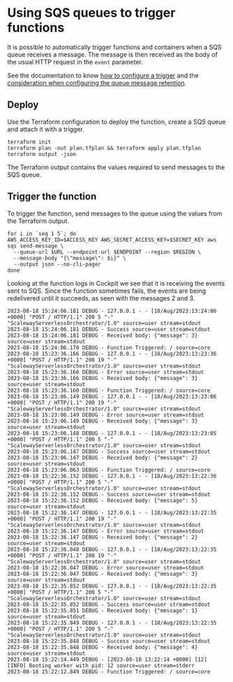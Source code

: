# Using SQS queues to trigger functions

It is possible to automatically trigger functions and containers when a SQS queue receives a message.
The message is then received as the body of the usual HTTP request in the `event` parameter.

See the documentation to know [how to configure a trigger](https://www.scaleway.com/en/docs/serverless/functions/how-to/add-trigger-to-a-function/)
and the [consideration when configuring the queue message retention](https://www.scaleway.com/en/docs/serverless/functions/reference-content/configure-trigger-inputs/).

## Deploy

Use the Terraform configuration to deploy the function, create a SQS queue and attach it with a trigger.

```shell
terraform init
terraform plan -out plan.tfplan && terraform apply plan.tfplan
terraform output -json
```

The Terraform output contains the values required to send messages to the SQS queue.

## Trigger the function

To trigger the function, send messages to the queue using the values from the Terraform output.

```shell
for i in `seq 1 5`; do
AWS_ACCESS_KEY_ID=$ACCESS_KEY AWS_SECRET_ACCESS_KEY=$SECRET_KEY aws sqs send-message \
  --queue-url $URL --endpoint-url $ENDPOINT --region $REGION \
  --message-body "{\"message\": $i}" \
  --output json --no-cli-pager
done
```

Looking at the function logs in Cockpit we see that it is receiving the events sent to SQS.
Since the function sometimes fails, the events are being redelivered until it succeeds, as seen with the
messages 2 and 3.

```shell
2023-08-18 15:24:06.181	DEBUG - 127.0.0.1 - - [18/Aug/2023:13:24:06 +0000] "POST / HTTP/1.1" 200 5 "-" "ScalewayServerlessOrchestrator/1.0" source=user stream=stdout
2023-08-18 15:24:06.181	DEBUG - Success source=user stream=stdout
2023-08-18 15:24:06.181	DEBUG - Received body: {"message": 3} source=user stream=stdout
2023-08-18 15:24:06.178	DEBUG - Function Triggered: / source=core
2023-08-18 15:23:36.166 DEBUG - 127.0.0.1 - - [18/Aug/2023:13:23:36 +0000] "POST / HTTP/1.1" 200 19 "-" "ScalewayServerlessOrchestrator/1.0" source=user stream=stdout
2023-08-18 15:23:36.166	DEBUG - Error source=user stream=stdout
2023-08-18 15:23:36.166	DEBUG - Received body: {"message": 3} source=user stream=stdout
2023-08-18 15:23:36.160	DEBUG - Function Triggered: / source=core
2023-08-18 15:23:06.149	DEBUG - 127.0.0.1 - - [18/Aug/2023:13:23:06 +0000] "POST / HTTP/1.1" 200 19 "-" "ScalewayServerlessOrchestrator/1.0" source=user stream=stdout
2023-08-18 15:23:06.149	DEBUG - Error source=user stream=stdout
2023-08-18 15:23:06.149	DEBUG - Received body: {"message": 3} source=user stream=stdout
2023-08-18 15:23:06.148	DEBUG - 127.0.0.1 - - [18/Aug/2023:13:23:05 +0000] "POST / HTTP/1.1" 200 5 "-" "ScalewayServerlessOrchestrator/1.0" source=user stream=stdout
2023-08-18 15:23:06.147	DEBUG - Success source=user stream=stdout
2023-08-18 15:23:06.147	DEBUG - Received body: {"message": 2} source=user stream=stdout
2023-08-18 15:23:06.063	DEBUG - Function Triggered: / source=core
2023-08-18 15:22:36.152	DEBUG - 127.0.0.1 - - [18/Aug/2023:13:22:36 +0000] "POST / HTTP/1.1" 200 5 "-" "ScalewayServerlessOrchestrator/1.0" source=user stream=stdout
2023-08-18 15:22:36.152	DEBUG - Success source=user stream=stdout
2023-08-18 15:22:36.152	DEBUG - Received body: {"message": 5} source=user stream=stdout
2023-08-18 15:22:36.147	DEBUG - 127.0.0.1 - - [18/Aug/2023:13:22:35 +0000] "POST / HTTP/1.1" 200 19 "-" "ScalewayServerlessOrchestrator/1.0" source=user stream=stdout
2023-08-18 15:22:36.147	DEBUG - Error source=user stream=stdout
2023-08-18 15:22:36.147	DEBUG - Received body: {"message": 2} source=user stream=stdout
2023-08-18 15:22:36.048	DEBUG - 127.0.0.1 - - [18/Aug/2023:13:22:35 +0000] "POST / HTTP/1.1" 200 19 "-" "ScalewayServerlessOrchestrator/1.0" source=user stream=stdout
2023-08-18 15:22:36.047	DEBUG - Error source=user stream=stdout
2023-08-18 15:22:36.047 DEBUG - Received body: {"message": 3} source=user stream=stdout
2023-08-18 15:22:35.852	DEBUG - 127.0.0.1 - - [18/Aug/2023:13:22:35 +0000] "POST / HTTP/1.1" 200 5 "-" "ScalewayServerlessOrchestrator/1.0" source=user stream=stdout
2023-08-18 15:22:35.852	DEBUG - Success source=user stream=stdout
2023-08-18 15:22:35.851	DEBUG - Received body: {"message": 1} source=user stream=stdout
2023-08-18 15:22:35.849	DEBUG - 127.0.0.1 - - [18/Aug/2023:13:22:35 +0000] "POST / HTTP/1.1" 200 5 "-" "ScalewayServerlessOrchestrator/1.0" source=user stream=stdout
2023-08-18 15:22:35.848	DEBUG - Success source=user stream=stdout
2023-08-18 15:22:35.848	DEBUG - Received body: {"message": 4} source=user stream=stdout
2023-08-18 15:22:14.449	DEBUG - [2023-08-18 13:22:14 +0000] [12] [INFO] Booting worker with pid: 12 source=user stream=stderr
2023-08-18 15:22:12.849	DEBUG - Function Triggered: / source=core
```
